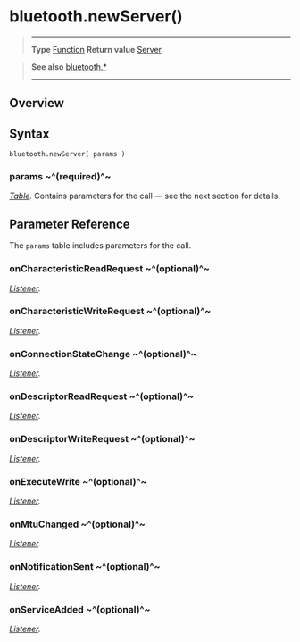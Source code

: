 # bluetooth.newServer()

> --------------------- ------------------------------------------------------------------------------------------
> __Type__              [Function](https://docs.coronalabs.com/api/type/Function.html)
> __Return value__      [Server](/plugin/bluetooth/type/Server/index.md)


> __See also__          [bluetooth.*](/plugin/bluetooth.md)
> --------------------- ------------------------------------------------------------------------------------------

## Overview

## Syntax

	bluetooth.newServer( params )

### params ~^(required)^~
_[Table](https://docs.coronalabs.com/api/type/Table.html)._ Contains parameters for the call &mdash; see the next section for details.


## Parameter Reference

The `params` table includes parameters for the call.

### onCharacteristicReadRequest ~^(optional)^~
_[Listener](https://docs.coronalabs.com/api/type/Listener.html)._

### onCharacteristicWriteRequest ~^(optional)^~
_[Listener](https://docs.coronalabs.com/api/type/Listener.html)._

### onConnectionStateChange ~^(optional)^~
_[Listener](https://docs.coronalabs.com/api/type/Listener.html)._

### onDescriptorReadRequest ~^(optional)^~
_[Listener](https://docs.coronalabs.com/api/type/Listener.html)._

### onDescriptorWriteRequest ~^(optional)^~
_[Listener](https://docs.coronalabs.com/api/type/Listener.html)._

### onExecuteWrite ~^(optional)^~
_[Listener](https://docs.coronalabs.com/api/type/Listener.html)._

### onMtuChanged ~^(optional)^~
_[Listener](https://docs.coronalabs.com/api/type/Listener.html)._

### onNotificationSent ~^(optional)^~
_[Listener](https://docs.coronalabs.com/api/type/Listener.html)._

### onServiceAdded ~^(optional)^~
_[Listener](https://docs.coronalabs.com/api/type/Listener.html)._